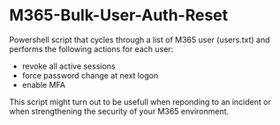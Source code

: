 # M365-Bulk-User-Auth-Reset
Powershell script that cycles through a list of M365 user (users.txt) and performs the following actions for each user:  
- revoke all active sessions
- force password change at next logon
- enable MFA

This script might turn out to be usefull when reponding to an incident or when strengthening the security of your M365 environment.

